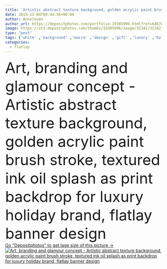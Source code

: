 ```yaml
---
title: 'Artistic abstract texture background, golden acrylic paint brush'
date: 2019-12-04T09:44:56+00:00
author: Anneleven
author_url: https://depositphotos.com/portfolio-19385996.html?ref=64678756
image: https://st3.depositphotos.com/thumbs/19385996/image/32342/323427576/api_thumb_450.jpg?forcejpeg=true
type: "post"
tags: ['white' ,'background' ,'macro' ,'design' ,'gift' ,'luxury' ,'holiday' ,'art' ,'gold' ,'beauty' ,'abstract' ,'texture' ,'oil' ,'golden' ,'cream' ,'care' ,'grunge' ,'vintage' ,'banner' ,'watercolor' ,'ink' ,'paint' ,'skin' ,'pastel' ,'backdrop' ,'concept' ,'product' ,'glamour' ,'digital' ,'brush' ,'make up' ,'cosmetics' ,'salon' ,'textured' ,'artistic' ,'acrylic' ,'chic' ,'artist' ,'textures' ,'creamy' ,'brand' ,'Holidays' ,'stroke' ,'branding' ,'girly' ,'lady boss' ,'flatlay' ,'ads luxury' ,'ad holiday' ]
categories: 
  - flatlay
---
```

<div aling="center">
            <font size="60"> Art, branding and glamour concept - Artistic abstract texture background, golden acrylic paint brush stroke, textured ink oil splash as print backdrop for luxury holiday brand, flatlay banner design</font>   
</div>
<div>
    <a href='https://st3.depositphotos.com/thumbs/19385996/image/32342/323427576/api_thumb_450.jpg?forcejpeg=true?ref=64678756' target=_blank > Go "Depositphotos" to get lage size of this picture ->
        <img href='https://st3.depositphotos.com/thumbs/19385996/image/32342/323427576/api_thumb_450.jpg?forcejpeg=true?ref=64678756' src='https://st3.depositphotos.com/19385996/32342/i/950/depositphotos_323427576-stock-photo-artistic-abstract-texture-background-golden.jpg?forcejpeg=true' alt='Art, branding and glamour concept - Artistic abstract texture background, golden acrylic paint brush stroke, textured ink oil splash as print backdrop for luxury holiday brand, flatlay banner design' >
    </a>
</div>
